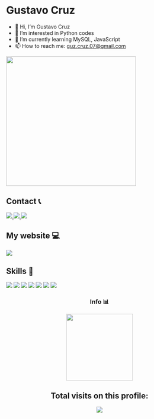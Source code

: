 <h1>Gustavo Cruz</h1>

- 👋 Hi, I’m Gustavo Cruz
- 👀 I’m interested in Python codes
- 🌱 I’m currently learning MySQL, JavaScript
- 📫 How to reach me: guz.cruz.07@gmail.com


<img src="https://miro.medium.com/max/1400/1*eBZfXMuE72uCDtjUZEzZHQ.gif" width=350 height=auto>


<!---
Guz555/Guz555 is a ✨ special ✨ repository because its `README.md` (this file) appears on your GitHub profile.
You can click the Preview link to take a look at your changes.
--->


<div>
  <h2>Contact 📞</h2>
  <a href="https://wa.me/5515991088894" target="_blank">
    <img src="https://img.shields.io/badge/WhatsApp-25D366?style=for-the-badge&logo=whatsapp&logoColor=black">
  </a>
  <a target="_blank" href="https://www.instagram.com/guzz.exe/">
    <img src="https://img.shields.io/badge/Instagram-E4405F?style=for-the-badge&logo=instagram&logoColor=black">
  </a>
  <a href="https://www.linkedin.com/in/gustavo-cruz-19a2141b2/" target="_blank">
    <img src="https://img.shields.io/badge/LinkedIn-0077B5?style=for-the-badge&logo=linkedin&logoColor=black">
  </a>
 </div>

<div>
  <h2>My website 💻</h2>
  <a href="https://gustavocruzdev.netlify.app/" target="_blank">
    <img src="https://img.shields.io/website-up-down-green-red/http/monip.org.svg"> 
  </a>
</div>

<div>
  <h2>Skills 🐍</h2>
  <img src="https://img.shields.io/badge/Python-14354C?style=for-the-badge&logo=python&logoColor=lime">
  <img src="https://img.shields.io/badge/C%23-239120?style=for-the-badge&logo=c-sharp&logoColor=black">
  <img src="https://img.shields.io/badge/Django-092E20?style=for-the-badge&logo=django&logoColor=lime">
  <img src="https://img.shields.io/badge/HTML5-E34F26?style=for-the-badge&logo=html5&logoColor=black">
  <img src="https://img.shields.io/badge/CSS3-1572B6?style=for-the-badge&logo=css3&logoColor=lime">
  <img src="https://img.shields.io/badge/MySQL-00000F?style=for-the-badge&logo=mysql&logoColor=lime">
  <img src="https://img.shields.io/badge/Bitcoin-000000?style=for-the-badge&logo=bitcoin&logoColor=white">
</div>

<div align="center">
  <div>
    <h3>Info 📊</h3>
    <img height="180em" src="https://github-readme-stats.vercel.app/api/top-langs/?username=gustavocruz-pereira&layout=compact&theme=chartreuse-dark">
  </div>


  <h2>Total visits on this profile:</h2>
  <img src="https://profile-counter.glitch.me/gustavocruz-pereira/count.svg">
</div>
